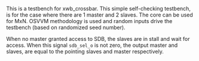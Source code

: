 This is a testbench for xwb_crossbar. This simple self-checking testbench, is for the case where there are 1 master and 2 slaves. The core can be used for MxN.
OSVVM methodology is used and random inputs drive the testbench (based on randomized seed number).

When no master granted access to SDB, the slaves are in stall and wait for access. When this signal `sdb_sel_o` is not zero, the output master and slaves, are equal to the pointing slaves and master respectively.  

